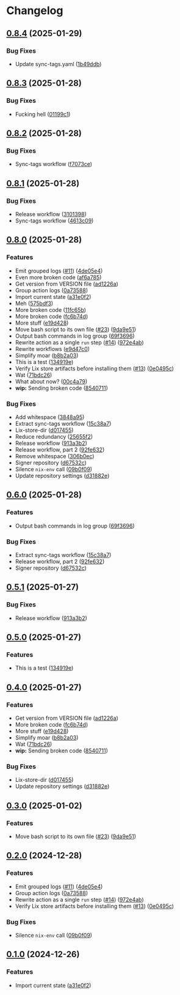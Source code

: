 # Changelog

## [0.8.4](https://github.com/fabrictest/action-setup-lix/compare/v0.8.3...v0.8.4) (2025-01-29)


### Bug Fixes

* Update sync-tags.yaml ([1b49ddb](https://github.com/fabrictest/action-setup-lix/commit/1b49ddb70f9e859eb14bd353ac1fd6bc0efa137a))

## [0.8.3](https://github.com/fabrictest/action-setup-lix/compare/v0.8.2...v0.8.3) (2025-01-28)


### Bug Fixes

* Fucking hell ([01199c1](https://github.com/fabrictest/action-setup-lix/commit/01199c19df0a4dc99bbad1f79ad02f0485f5f48f))

## [0.8.2](https://github.com/fabrictest/action-setup-lix/compare/v0.8.1...v0.8.2) (2025-01-28)


### Bug Fixes

* Sync-tags workflow ([f7073ce](https://github.com/fabrictest/action-setup-lix/commit/f7073cec1fc9eb674be6052f603f3ce074703976))

## [0.8.1](https://github.com/fabrictest/action-setup-lix/compare/v0.8.0...v0.8.1) (2025-01-28)


### Bug Fixes

* Release workflow ([3101398](https://github.com/fabrictest/action-setup-lix/commit/310139824340ffdade4d8ece3cdef22a737acd6f))
* Sync-tags workflow ([4613c09](https://github.com/fabrictest/action-setup-lix/commit/4613c09c3053998f64174ba071407cf2b2a6048b))

## [0.8.0](https://github.com/fabrictest/action-setup-lix/compare/v0.6.0...v0.8.0) (2025-01-28)


### Features

* Emit grouped logs ([#11](https://github.com/fabrictest/action-setup-lix/issues/11)) ([4de05e4](https://github.com/fabrictest/action-setup-lix/commit/4de05e4d4e7eb710b3d244fb6d93b47515750b45))
* Even more broken code ([af6a785](https://github.com/fabrictest/action-setup-lix/commit/af6a7851b0b6b33d04506a1ea777c6597468764e))
* Get version from VERSION file ([ad1226a](https://github.com/fabrictest/action-setup-lix/commit/ad1226aa80395fcba3fdbe27b48f3c2496cbb8f3))
* Group action logs ([0a73588](https://github.com/fabrictest/action-setup-lix/commit/0a735889ca143d617cb11574c0ae59366f2d77df))
* Import current state ([a31e0f2](https://github.com/fabrictest/action-setup-lix/commit/a31e0f23591fd5b63d036f166a882a0d8b656d11))
* Meh ([575bdf3](https://github.com/fabrictest/action-setup-lix/commit/575bdf3e3d713a52a6c05abbf8cdf0a2c5a484de))
* More broken code ([11fc65b](https://github.com/fabrictest/action-setup-lix/commit/11fc65b21426b8b1ff7da7bd49a5771290e54c51))
* More broken code ([fc6b74d](https://github.com/fabrictest/action-setup-lix/commit/fc6b74d197ca28e1321d2a597f72860ffd2a2a84))
* More stuff ([e19d428](https://github.com/fabrictest/action-setup-lix/commit/e19d42804ecee03cbd1edc30fe4e84e6e7dcbe0d))
* Move bash script to its own file ([#23](https://github.com/fabrictest/action-setup-lix/issues/23)) ([9da9e51](https://github.com/fabrictest/action-setup-lix/commit/9da9e5125df45e8d6d9f2e3f714b237af4cf3b96))
* Output bash commands in log group ([69f3696](https://github.com/fabrictest/action-setup-lix/commit/69f36960987fc8d5ea1e0161a89a2adda77b0de0))
* Rewrite action as a single `run` step ([#14](https://github.com/fabrictest/action-setup-lix/issues/14)) ([972e4ab](https://github.com/fabrictest/action-setup-lix/commit/972e4abdb2f3fbba8ce22381880bfc0fe25f4b55))
* Rewrite workflows ([e9d47c0](https://github.com/fabrictest/action-setup-lix/commit/e9d47c074fd29bb495747a17e7d3e10e837b5ae7))
* Simplify moar ([b8b2a03](https://github.com/fabrictest/action-setup-lix/commit/b8b2a039b764f2443c67dfb6fc609fe0e358800c))
* This is a test ([134919e](https://github.com/fabrictest/action-setup-lix/commit/134919eae0a79a1e7bea64ea7d92c10754a27bbb))
* Verify Lix store artifacts before installing them ([#13](https://github.com/fabrictest/action-setup-lix/issues/13)) ([0e0495c](https://github.com/fabrictest/action-setup-lix/commit/0e0495c097f4d3471f5e59ffcad831cacc2646a5))
* Wat ([71bdc26](https://github.com/fabrictest/action-setup-lix/commit/71bdc2617f5e2193bc041bfb0e6622b2c34768f6))
* What about now? ([00c4a79](https://github.com/fabrictest/action-setup-lix/commit/00c4a79e6d1b263c701fed2bfcf1b504c5e9cfa0))
* **wip:** Sending broken code ([8540711](https://github.com/fabrictest/action-setup-lix/commit/854071143c6aea4260ca81ad0b013f7d6b4295e4))


### Bug Fixes

* Add whitespace ([3848a95](https://github.com/fabrictest/action-setup-lix/commit/3848a952ed085b1c5f114960c6f5bb721d3e952e))
* Extract sync-tags workflow ([15c38a7](https://github.com/fabrictest/action-setup-lix/commit/15c38a7ed2e83cdc928a403b76e927fcac86d5c1))
* Lix-store-dir ([d017455](https://github.com/fabrictest/action-setup-lix/commit/d01745595ae7b975f4d7835ce9c7551fa0cc7303))
* Reduce redundancy ([25655f2](https://github.com/fabrictest/action-setup-lix/commit/25655f227ea128c7b642e558194873d26348285c))
* Release workflow ([913a3b2](https://github.com/fabrictest/action-setup-lix/commit/913a3b2c3d9c98e58d30f628ed165cbeed03d760))
* Release workflow, part 2 ([92fe632](https://github.com/fabrictest/action-setup-lix/commit/92fe6328fb3368b2070766928d9de8a979d119ff))
* Remove whitespace ([306b0ec](https://github.com/fabrictest/action-setup-lix/commit/306b0ec7df6d61eafa7778e1684c6c459313b4fd))
* Signer repository ([d67532c](https://github.com/fabrictest/action-setup-lix/commit/d67532cecad9514bc7d69374130c26a034143672))
* Silence `nix-env` call ([09b0f09](https://github.com/fabrictest/action-setup-lix/commit/09b0f0906a6bb9f566c0d9b3f852ce5f8316163d))
* Update repository settings ([d31882e](https://github.com/fabrictest/action-setup-lix/commit/d31882e2a5b21681f6b66cf17799e198b859c588))

## [0.6.0](https://github.com/fabrictest/action-setup-lix/compare/v0.5.1...v0.6.0) (2025-01-28)


### Features

* Output bash commands in log group ([69f3696](https://github.com/fabrictest/action-setup-lix/commit/69f36960987fc8d5ea1e0161a89a2adda77b0de0))


### Bug Fixes

* Extract sync-tags workflow ([15c38a7](https://github.com/fabrictest/action-setup-lix/commit/15c38a7ed2e83cdc928a403b76e927fcac86d5c1))
* Release workflow, part 2 ([92fe632](https://github.com/fabrictest/action-setup-lix/commit/92fe6328fb3368b2070766928d9de8a979d119ff))
* Signer repository ([d67532c](https://github.com/fabrictest/action-setup-lix/commit/d67532cecad9514bc7d69374130c26a034143672))

## [0.5.1](https://github.com/fabrictest/action-setup-lix/compare/v0.5.0...v0.5.1) (2025-01-27)


### Bug Fixes

* Release workflow ([913a3b2](https://github.com/fabrictest/action-setup-lix/commit/913a3b2c3d9c98e58d30f628ed165cbeed03d760))

## [0.5.0](https://github.com/fabrictest/action-setup-lix/compare/v0.4.0...v0.5.0) (2025-01-27)


### Features

* This is a test ([134919e](https://github.com/fabrictest/action-setup-lix/commit/134919eae0a79a1e7bea64ea7d92c10754a27bbb))

## [0.4.0](https://github.com/fabrictest/action-setup-lix/compare/v0.3.0...v0.4.0) (2025-01-27)


### Features

* Get version from VERSION file ([ad1226a](https://github.com/fabrictest/action-setup-lix/commit/ad1226aa80395fcba3fdbe27b48f3c2496cbb8f3))
* More broken code ([fc6b74d](https://github.com/fabrictest/action-setup-lix/commit/fc6b74d197ca28e1321d2a597f72860ffd2a2a84))
* More stuff ([e19d428](https://github.com/fabrictest/action-setup-lix/commit/e19d42804ecee03cbd1edc30fe4e84e6e7dcbe0d))
* Simplify moar ([b8b2a03](https://github.com/fabrictest/action-setup-lix/commit/b8b2a039b764f2443c67dfb6fc609fe0e358800c))
* Wat ([71bdc26](https://github.com/fabrictest/action-setup-lix/commit/71bdc2617f5e2193bc041bfb0e6622b2c34768f6))
* **wip:** Sending broken code ([8540711](https://github.com/fabrictest/action-setup-lix/commit/854071143c6aea4260ca81ad0b013f7d6b4295e4))


### Bug Fixes

* Lix-store-dir ([d017455](https://github.com/fabrictest/action-setup-lix/commit/d01745595ae7b975f4d7835ce9c7551fa0cc7303))
* Update repository settings ([d31882e](https://github.com/fabrictest/action-setup-lix/commit/d31882e2a5b21681f6b66cf17799e198b859c588))

## [0.3.0](https://github.com/fabrictest/action-setup-lix/compare/v0.2.0...v0.3.0) (2025-01-02)


### Features

* Move bash script to its own file ([#23](https://github.com/fabrictest/action-setup-lix/issues/23)) ([9da9e51](https://github.com/fabrictest/action-setup-lix/commit/9da9e5125df45e8d6d9f2e3f714b237af4cf3b96))

## [0.2.0](https://github.com/fabrictest/action-setup-lix/compare/v0.1.0...v0.2.0) (2024-12-28)


### Features

* Emit grouped logs ([#11](https://github.com/fabrictest/action-setup-lix/issues/11)) ([4de05e4](https://github.com/fabrictest/action-setup-lix/commit/4de05e4d4e7eb710b3d244fb6d93b47515750b45))
* Group action logs ([0a73588](https://github.com/fabrictest/action-setup-lix/commit/0a735889ca143d617cb11574c0ae59366f2d77df))
* Rewrite action as a single `run` step ([#14](https://github.com/fabrictest/action-setup-lix/issues/14)) ([972e4ab](https://github.com/fabrictest/action-setup-lix/commit/972e4abdb2f3fbba8ce22381880bfc0fe25f4b55))
* Verify Lix store artifacts before installing them ([#13](https://github.com/fabrictest/action-setup-lix/issues/13)) ([0e0495c](https://github.com/fabrictest/action-setup-lix/commit/0e0495c097f4d3471f5e59ffcad831cacc2646a5))


### Bug Fixes

* Silence `nix-env` call ([09b0f09](https://github.com/fabrictest/action-setup-lix/commit/09b0f0906a6bb9f566c0d9b3f852ce5f8316163d))

## [0.1.0](https://github.com/fabrictest/action-setup-lix/compare/v0.1.0...v0.1.0) (2024-12-26)


### Features

* Import current state ([a31e0f2](https://github.com/fabrictest/action-setup-lix/commit/a31e0f23591fd5b63d036f166a882a0d8b656d11))

